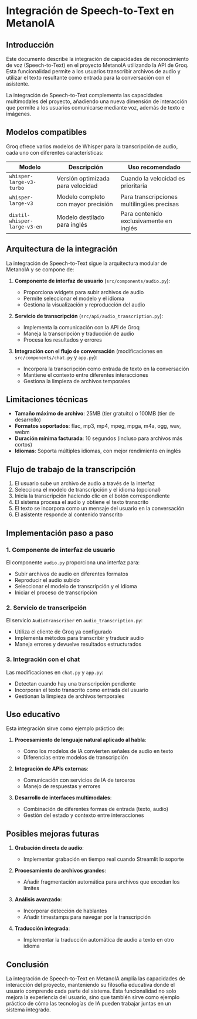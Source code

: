 # Integración de Speech-to-Text en MetanoIA

## Introducción

Este documento describe la integración de capacidades de reconocimiento de voz (Speech-to-Text) en el proyecto MetanoIA utilizando la API de Groq. Esta funcionalidad permite a los usuarios transcribir archivos de audio y utilizar el texto resultante como entrada para la conversación con el asistente.

La integración de Speech-to-Text complementa las capacidades multimodales del proyecto, añadiendo una nueva dimensión de interacción que permite a los usuarios comunicarse mediante voz, además de texto e imágenes.

## Modelos compatibles

Groq ofrece varios modelos de Whisper para la transcripción de audio, cada uno con diferentes características:

| Modelo | Descripción | Uso recomendado |
|--------|-------------|-----------------|
| `whisper-large-v3-turbo` | Versión optimizada para velocidad | Cuando la velocidad es prioritaria |
| `whisper-large-v3` | Modelo completo con mayor precisión | Para transcripciones multilingües precisas |
| `distil-whisper-large-v3-en` | Modelo destilado para inglés | Para contenido exclusivamente en inglés |

## Arquitectura de la integración

La integración de Speech-to-Text sigue la arquitectura modular de MetanoIA y se compone de:

1. **Componente de interfaz de usuario** (`src/components/audio.py`):
   - Proporciona widgets para subir archivos de audio
   - Permite seleccionar el modelo y el idioma
   - Gestiona la visualización y reproducción del audio

2. **Servicio de transcripción** (`src/api/audio_transcription.py`):
   - Implementa la comunicación con la API de Groq
   - Maneja la transcripción y traducción de audio
   - Procesa los resultados y errores

3. **Integración con el flujo de conversación** (modificaciones en `src/components/chat.py` y `app.py`):
   - Incorpora la transcripción como entrada de texto en la conversación
   - Mantiene el contexto entre diferentes interacciones
   - Gestiona la limpieza de archivos temporales

## Limitaciones técnicas

- **Tamaño máximo de archivo**: 25MB (tier gratuito) o 100MB (tier de desarrollo)
- **Formatos soportados**: flac, mp3, mp4, mpeg, mpga, m4a, ogg, wav, webm
- **Duración mínima facturada**: 10 segundos (incluso para archivos más cortos)
- **Idiomas**: Soporta múltiples idiomas, con mejor rendimiento en inglés

## Flujo de trabajo de la transcripción

1. El usuario sube un archivo de audio a través de la interfaz
2. Selecciona el modelo de transcripción y el idioma (opcional)
3. Inicia la transcripción haciendo clic en el botón correspondiente
4. El sistema procesa el audio y obtiene el texto transcrito
5. El texto se incorpora como un mensaje del usuario en la conversación
6. El asistente responde al contenido transcrito

## Implementación paso a paso

### 1. Componente de interfaz de usuario

El componente `audio.py` proporciona una interfaz para:
- Subir archivos de audio en diferentes formatos
- Reproducir el audio subido
- Seleccionar el modelo de transcripción y el idioma
- Iniciar el proceso de transcripción

### 2. Servicio de transcripción

El servicio `AudioTranscriber` en `audio_transcription.py`:
- Utiliza el cliente de Groq ya configurado
- Implementa métodos para transcribir y traducir audio
- Maneja errores y devuelve resultados estructurados

### 3. Integración con el chat

Las modificaciones en `chat.py` y `app.py`:
- Detectan cuando hay una transcripción pendiente
- Incorporan el texto transcrito como entrada del usuario
- Gestionan la limpieza de archivos temporales

## Uso educativo

Esta integración sirve como ejemplo práctico de:

1. **Procesamiento de lenguaje natural aplicado al habla**:
   - Cómo los modelos de IA convierten señales de audio en texto
   - Diferencias entre modelos de transcripción

2. **Integración de APIs externas**:
   - Comunicación con servicios de IA de terceros
   - Manejo de respuestas y errores

3. **Desarrollo de interfaces multimodales**:
   - Combinación de diferentes formas de entrada (texto, audio)
   - Gestión del estado y contexto entre interacciones

## Posibles mejoras futuras

1. **Grabación directa de audio**:
   - Implementar grabación en tiempo real cuando Streamlit lo soporte

2. **Procesamiento de archivos grandes**:
   - Añadir fragmentación automática para archivos que excedan los límites

3. **Análisis avanzado**:
   - Incorporar detección de hablantes
   - Añadir timestamps para navegar por la transcripción

4. **Traducción integrada**:
   - Implementar la traducción automática de audio a texto en otro idioma

## Conclusión

La integración de Speech-to-Text en MetanoIA amplía las capacidades de interacción del proyecto, manteniendo su filosofía educativa donde el usuario comprende cada parte del sistema. Esta funcionalidad no solo mejora la experiencia del usuario, sino que también sirve como ejemplo práctico de cómo las tecnologías de IA pueden trabajar juntas en un sistema integrado.
